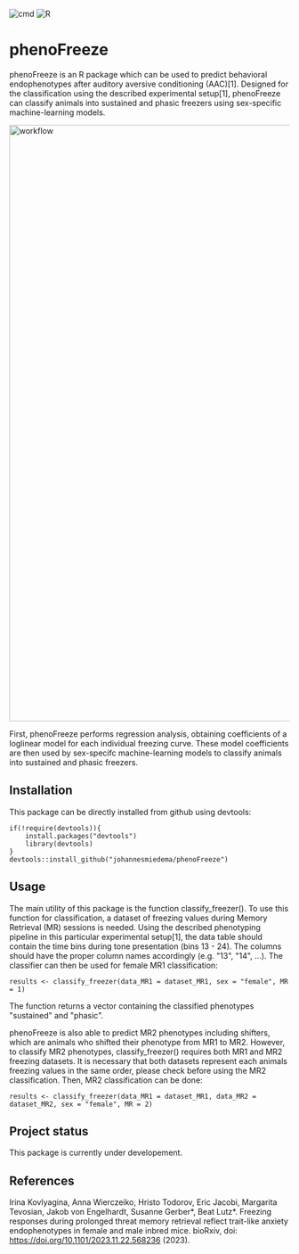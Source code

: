 ![cmd](https://github.com/johannesmiedema/FreezerClassifier/actions/workflows/R-CMD-check.yaml/badge.svg) ![R](https://github.com/johannesmiedema/FreezerClassifier/actions/workflows/r.yml/badge.svg) 

# phenoFreeze
phenoFreeze is an R package which can be used to predict behavioral endophenotypes after auditory aversive conditioning (AAC)[1]. Designed for the classification using the described experimental setup[1], phenoFreeze can classify animals into sustained and phasic freezers using sex-specific machine-learning models. 

<img width="1070" alt="workflow" src="https://github.com/johannesmiedema/FreezerClassifier/assets/105965619/23cf17b1-947c-490f-8a56-8ee37016cca4">

First, phenoFreeze performs regression analysis, obtaining coefficients of a loglinear model for each individual freezing curve. These model coefficients are then used by sex-specifc machine-learning models to classify animals into sustained and phasic freezers. 

## Installation
This package can be directly installed from github using devtools:
```
if(!require(devtools)){
    install.packages("devtools")
    library(devtools)
}
devtools::install_github("johannesmiedema/phenoFreeze")
```

## Usage 
The main utility of this package is the function classify_freezer(). To use this function for classification, a dataset of freezing values during Memory Retrieval (MR) sessions is needed. Using the described phenotyping pipeline in this particular experimental setup[1], the data table should contain the time bins during tone presentation (bins 13 - 24). The columns should have the proper column names accordingly (e.g. "13", "14", ...). The classifier can then  be used for female MR1 classification:
```
results <- classify_freezer(data_MR1 = dataset_MR1, sex = "female", MR = 1)
```
The function returns a vector containing the classified phenotypes "sustained" and "phasic". 

phenoFreeze is also able to predict MR2 phenotypes including shifters, which are animals who shifted their phenotype from MR1 to MR2. However, to classify MR2 phenotypes, classify_freezer() requires both MR1 and MR2 freezing datasets. It is necessary that both datasets represent each animals freezing values in the same order, please check before using the MR2 classification. Then, MR2 classification can be done:
```
results <- classify_freezer(data_MR1 = dataset_MR1, data_MR2 = dataset_MR2, sex = "female", MR = 2)

```
## Project status
This package is currently under developement. 

## References 
Irina Kovlyagina, Anna Wierczeiko, Hristo Todorov, Eric Jacobi, Margarita Tevosian, Jakob von Engelhardt, Susanne Gerber*, Beat Lutz*. Freezing responses during prolonged threat memory retrieval reflect trait-like anxiety endophenotypes in female and male inbred mice. bioRxiv, doi: https://doi.org/10.1101/2023.11.22.568236 (2023).
